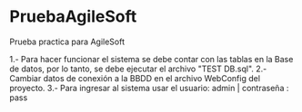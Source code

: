 # PruebaAgileSoft
Prueba practica para AgileSoft

1.- Para hacer funcionar el sistema se debe contar con las tablas en la Base de datos, por lo tanto, se debe ejecutar el archivo "TEST DB.sql".
2.- Cambiar datos de conexión a la BBDD en el archivo WebConfig del proyecto.
3.- Para ingresar al sistema usar el usuario: admin | contraseña : pass  
